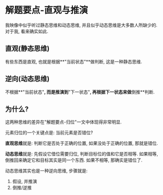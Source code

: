 # 解题要点-直观与推演

我映像中似乎听过静态思维和动态思维, 并且似乎动态思维是大多数人所缺少的. 对于我, 看来确实如此.

## 直观(静态思维)

有些东西是直观, 也就是根据**"当前状态"**做判断, 这是一种静态思维.

## 逆向(动态思维)

不根据**"当前状态"**, 而是推演到**"下一状态"**, 再根据下一状态来做**倒推**判断.

## 为什么?

这两种思维的差异在"解题要点-归位"一文中体现得非常明显.

元素归位的一个关键点是: 当前元素是否错位?

**直观思维**就是: 判断它是否处于正确的位置, 如果没处于正确的位置, 那就是错位.

**动态思维**就是: 先假设它借位需要归位, 判断目标位的值和它是否相等. 如果相等, 倒推回来确定它和目标其实是同一个东西. 如果不相等, 那确实是错位了.

动态思维其实也是一种逆向思维, 步骤就是:

1. 假设, 并推演
2. 倒推/逆推
